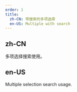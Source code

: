 ```yaml
---
order: 1
title:
  zh-CN: 带搜索的多项选择
  en-US: Multiple with search
---
```


## zh-CN

多项选择搜索使用。

## en-US

Multiple selection search usage.
